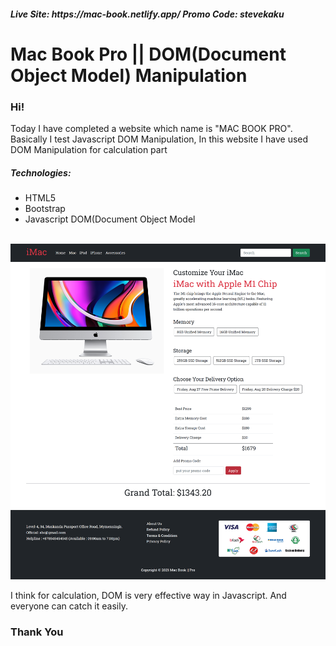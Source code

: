 <h5>Live Site: https://mac-book.netlify.app/ 
        Promo Code: stevekaku
 </h5>

# Mac Book Pro || DOM(Document Object Model) Manipulation

<h3>Hi!</h3>
<p>Today I have completed a website which name is "MAC BOOK PRO". <br> Basically I test Javascript DOM Manipulation, In this website I have used DOM Manipulation for calculation part</p>
<h5>Technologies:</h5>
<ul>
<li>HTML5</li>
<li>Bootstrap</li>
<li>Javascript DOM(Document Object Model</li>
</ul>
<br>
<img src="images/mac-book.netlify.app_-min.png" alt="Mac Book website">
<br>
<p>I think for calculation, DOM is very effective way in Javascript. And everyone can catch it easily.</p>
<h3>Thank You</h3>

